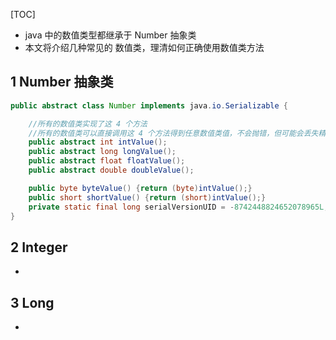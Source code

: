 [TOC]

- java 中的数值类型都继承于 Number 抽象类
- 本文将介绍几种常见的 数值类，理清如何正确使用数值类方法

## 1 Number 抽象类

```java
public abstract class Number implements java.io.Serializable {

    //所有的数值类实现了这 4 个方法
    //所有的数值类可以直接调用这 4 个方法得到任意数值类值，不会抛错，但可能会丢失精度
    public abstract int intValue();
    public abstract long longValue();
    public abstract float floatValue();
    public abstract double doubleValue();

    public byte byteValue() {return (byte)intValue();}
    public short shortValue() {return (short)intValue();}
    private static final long serialVersionUID = -8742448824652078965L;
}
```

## 2 Integer

- 

## 3 Long 

- 